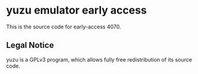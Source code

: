 yuzu emulator early access
=============

This is the source code for early-access 4070.

## Legal Notice

yuzu is a GPLv3 program, which allows fully free redistribution of its source code.